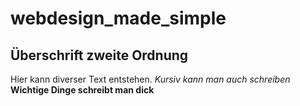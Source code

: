 # webdesign_made_simple
## Überschrift zweite Ordnung

Hier kann diverser Text entstehen. *Kursiv kann man auch schreiben* **Wichtige Dinge schreibt man dick**
